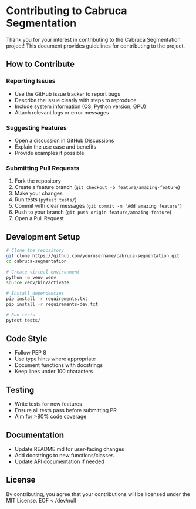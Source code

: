 # Contributing to Cabruca Segmentation

Thank you for your interest in contributing to the Cabruca Segmentation project\! This document provides guidelines for contributing to the project.

## How to Contribute

### Reporting Issues
- Use the GitHub issue tracker to report bugs
- Describe the issue clearly with steps to reproduce
- Include system information (OS, Python version, GPU)
- Attach relevant logs or error messages

### Suggesting Features
- Open a discussion in GitHub Discussions
- Explain the use case and benefits
- Provide examples if possible

### Submitting Pull Requests
1. Fork the repository
2. Create a feature branch (`git checkout -b feature/amazing-feature`)
3. Make your changes
4. Run tests (`pytest tests/`)
5. Commit with clear messages (`git commit -m 'Add amazing feature'`)
6. Push to your branch (`git push origin feature/amazing-feature`)
7. Open a Pull Request

## Development Setup

```bash
# Clone the repository
git clone https://github.com/yourusername/cabruca-segmentation.git
cd cabruca-segmentation

# Create virtual environment
python -m venv venv
source venv/bin/activate

# Install dependencies
pip install -r requirements.txt
pip install -r requirements-dev.txt

# Run tests
pytest tests/
```

## Code Style
- Follow PEP 8
- Use type hints where appropriate
- Document functions with docstrings
- Keep lines under 100 characters

## Testing
- Write tests for new features
- Ensure all tests pass before submitting PR
- Aim for >80% code coverage

## Documentation
- Update README.md for user-facing changes
- Add docstrings to new functions/classes
- Update API documentation if needed

## License
By contributing, you agree that your contributions will be licensed under the MIT License.
EOF < /dev/null